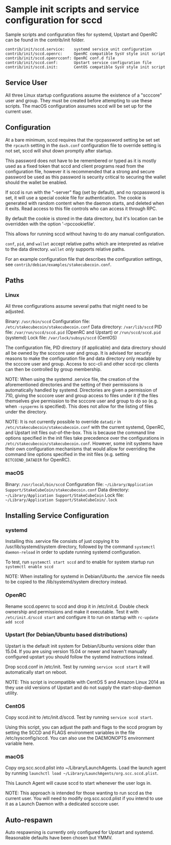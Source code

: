 Sample init scripts and service configuration for sccd
==========================================================

Sample scripts and configuration files for systemd, Upstart and OpenRC
can be found in the contrib/init folder.

    contrib/init/sccd.service:    systemd service unit configuration
    contrib/init/sccd.openrc:     OpenRC compatible SysV style init script
    contrib/init/sccd.openrcconf: OpenRC conf.d file
    contrib/init/sccd.conf:       Upstart service configuration file
    contrib/init/sccd.init:       CentOS compatible SysV style init script

Service User
---------------------------------

All three Linux startup configurations assume the existence of a "scccore" user
and group.  They must be created before attempting to use these scripts.
The macOS configuration assumes sccd will be set up for the current user.

Configuration
---------------------------------

At a bare minimum, sccd requires that the rpcpassword setting be set
set the `rpcauth` setting in the `dash.conf` configuration file to override
setting is not set, sccd will shut down promptly after startup.

This password does not have to be remembered or typed as it is mostly used
as a fixed token that sccd and client programs read from the configuration
file, however it is recommended that a strong and secure password be used
as this password is security critical to securing the wallet should the
wallet be enabled.

If sccd is run with the "-server" flag (set by default), and no rpcpassword is set,
it will use a special cookie file for authentication. The cookie is generated with random
content when the daemon starts, and deleted when it exits. Read access to this file
controls who can access it through RPC.

By default the cookie is stored in the data directory, but it's location can be overridden
with the option '-rpccookiefile'.

This allows for running sccd without having to do any manual configuration.

`conf`, `pid`, and `wallet` accept relative paths which are interpreted as
relative to the data directory. `wallet` *only* supports relative paths.

For an example configuration file that describes the configuration settings,
see `contrib/debian/examples/stakecubecoin.conf`.

Paths
---------------------------------

### Linux

All three configurations assume several paths that might need to be adjusted.

Binary:              `/usr/bin/sccd`
Configuration file:  `/etc/stakecubecoin/stakecubecoin.conf`
Data directory:      `/var/lib/sccd`
PID file:            `/var/run/sccd/sccd.pid` (OpenRC and Upstart) or `/run/sccd/sccd.pid` (systemd)
Lock file:           `/var/lock/subsys/sccd` (CentOS)

The configuration file, PID directory (if applicable) and data directory
should all be owned by the scccore user and group.  It is advised for security
reasons to make the configuration file and data directory only readable by the
scccore user and group.  Access to scc-cli and other sccd rpc clients
can then be controlled by group membership.

NOTE: When using the systemd .service file, the creation of the aforementioned
directories and the setting of their permissions is automatically handled by
systemd. Directories are given a permission of 710, giving the scccore user and group
access to files under it _if_ the files themselves give permission to the
scccore user and group to do so (e.g. when `-sysperms` is specified). This does not allow
for the listing of files under the directory.

NOTE: It is not currently possible to override `datadir` in
`/etc/stakecubecoin/stakecubecoin.conf` with the current systemd, OpenRC, and Upstart init
files out-of-the-box. This is because the command line options specified in the
init files take precedence over the configurations in
`/etc/stakecubecoin/stakecubecoin.conf`. However, some init systems have their own
configuration mechanisms that would allow for overriding the command line
options specified in the init files (e.g. setting `BITCOIND_DATADIR` for
OpenRC).

### macOS

Binary:              `/usr/local/bin/sccd`
Configuration file:  `~/Library/Application Support/StakeCubeCoin/stakecubecoin.conf`
Data directory:      `~/Library/Application Support/StakeCubeCoin`
Lock file:           `~/Library/Application Support/StakeCubeCoin/.lock`

Installing Service Configuration
-----------------------------------

### systemd

Installing this .service file consists of just copying it to
/usr/lib/systemd/system directory, followed by the command
`systemctl daemon-reload` in order to update running systemd configuration.

To test, run `systemctl start sccd` and to enable for system startup run
`systemctl enable sccd`

NOTE: When installing for systemd in Debian/Ubuntu the .service file needs to be copied to the /lib/systemd/system directory instead.

### OpenRC

Rename sccd.openrc to sccd and drop it in /etc/init.d.  Double
check ownership and permissions and make it executable.  Test it with
`/etc/init.d/sccd start` and configure it to run on startup with
`rc-update add sccd`

### Upstart (for Debian/Ubuntu based distributions)

Upstart is the default init system for Debian/Ubuntu versions older than 15.04. If you are using version 15.04 or newer and haven't manually configured upstart you should follow the systemd instructions instead.

Drop sccd.conf in /etc/init.  Test by running `service sccd start`
it will automatically start on reboot.

NOTE: This script is incompatible with CentOS 5 and Amazon Linux 2014 as they
use old versions of Upstart and do not supply the start-stop-daemon utility.

### CentOS

Copy sccd.init to /etc/init.d/sccd. Test by running `service sccd start`.

Using this script, you can adjust the path and flags to the sccd program by
setting the SCCD and FLAGS environment variables in the file
/etc/sysconfig/sccd. You can also use the DAEMONOPTS environment variable here.

### macOS

Copy org.scc.sccd.plist into ~/Library/LaunchAgents. Load the launch agent by
running `launchctl load ~/Library/LaunchAgents/org.scc.sccd.plist`.

This Launch Agent will cause sccd to start whenever the user logs in.

NOTE: This approach is intended for those wanting to run sccd as the current user.
You will need to modify org.scc.sccd.plist if you intend to use it as a
Launch Daemon with a dedicated scccore user.

Auto-respawn
-----------------------------------

Auto respawning is currently only configured for Upstart and systemd.
Reasonable defaults have been chosen but YMMV.
